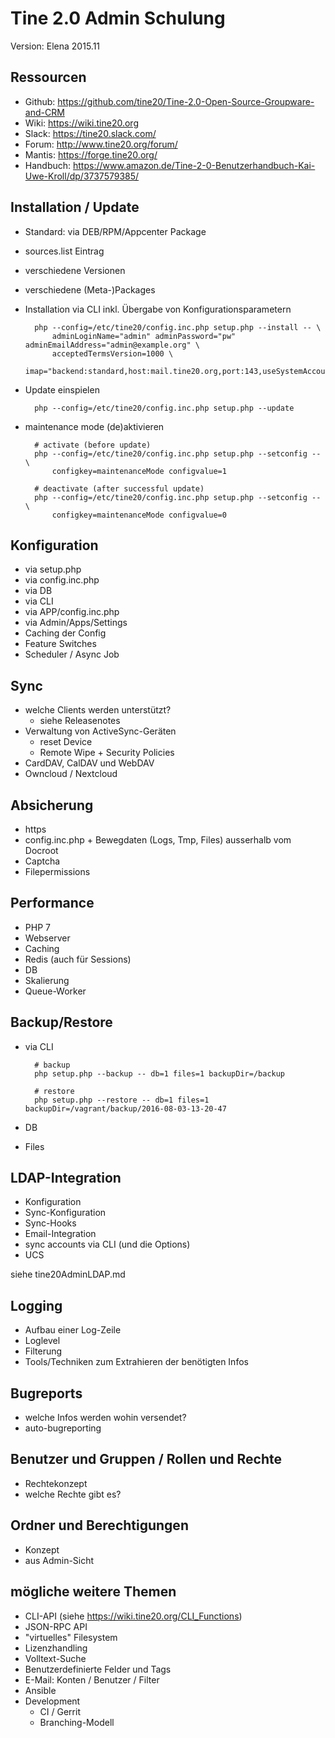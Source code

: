 Tine 2.0 Admin Schulung
=================

Version: Elena 2015.11

Ressourcen
------------

- Github: https://github.com/tine20/Tine-2.0-Open-Source-Groupware-and-CRM
- Wiki: https://wiki.tine20.org
- Slack: https://tine20.slack.com/
- Forum: http://www.tine20.org/forum/
- Mantis: https://forge.tine20.org/
- Handbuch: https://www.amazon.de/Tine-2-0-Benutzerhandbuch-Kai-Uwe-Kroll/dp/3737579385/

Installation / Update
------------

- Standard: via DEB/RPM/Appcenter Package
- sources.list Eintrag
- verschiedene Versionen 
- verschiedene (Meta-)Packages
- Installation via CLI inkl. Übergabe von Konfigurationsparametern

        php --config=/etc/tine20/config.inc.php setup.php --install -- \ 
            adminLoginName="admin" adminPassword="pw" adminEmailAddress="admin@example.org" \
            acceptedTermsVersion=1000 \
            imap="backend:standard,host:mail.tine20.org,port:143,useSystemAccount:1,ssl:tls,domain:tine20.org" 

- Update einspielen

        php --config=/etc/tine20/config.inc.php setup.php --update
         
- maintenance mode (de)aktivieren

        # activate (before update)
        php --config=/etc/tine20/config.inc.php setup.php --setconfig -- \
            configkey=maintenanceMode configvalue=1

        # deactivate (after successful update)
        php --config=/etc/tine20/config.inc.php setup.php --setconfig -- \
            configkey=maintenanceMode configvalue=0

Konfiguration
------------

- via setup.php
- via config.inc.php
- via DB
- via CLI
- via APP/config.inc.php
- via Admin/Apps/Settings
- Caching der Config
- Feature Switches
- Scheduler / Async Job

Sync
------------

- welche Clients werden unterstützt?
    - siehe Releasenotes
- Verwaltung von ActiveSync-Geräten
    - reset Device
    - Remote Wipe + Security Policies
- CardDAV, CalDAV und WebDAV
- Owncloud / Nextcloud

Absicherung
------------

- https
- config.inc.php + Bewegdaten (Logs, Tmp, Files) ausserhalb vom Docroot
- Captcha
- Filepermissions

Performance
------------

- PHP 7
- Webserver
- Caching
- Redis (auch für Sessions)
- DB
- Skalierung
- Queue-Worker

Backup/Restore
------------

- via CLI

        # backup
        php setup.php --backup -- db=1 files=1 backupDir=/backup
        
        # restore
        php setup.php --restore -- db=1 files=1 backupDir=/vagrant/backup/2016-08-03-13-20-47
        
- DB
- Files

LDAP-Integration
------------

- Konfiguration
- Sync-Konfiguration
- Sync-Hooks
- Email-Integration
- sync accounts via CLI (und die Options)
- UCS

siehe tine20AdminLDAP.md

Logging
------------

- Aufbau einer Log-Zeile
- Loglevel
- Filterung
- Tools/Techniken zum Extrahieren der benötigten Infos

Bugreports
------------

- welche Infos werden wohin versendet?
- auto-bugreporting

Benutzer und Gruppen / Rollen und Rechte
------------

- Rechtekonzept
- welche Rechte gibt es?

Ordner und Berechtigungen
------------

- Konzept
- aus Admin-Sicht

mögliche weitere Themen
------------

- CLI-API (siehe https://wiki.tine20.org/CLI_Functions)
- JSON-RPC API
- "virtuelles" Filesystem
- Lizenzhandling
- Volltext-Suche
- Benutzerdefinierte Felder und Tags
- E-Mail: Konten / Benutzer / Filter
- Ansible
- Development
    - CI / Gerrit
    - Branching-Modell
